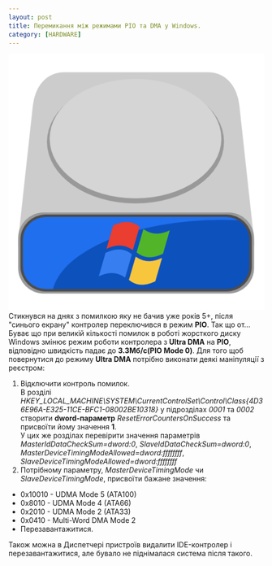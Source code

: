 ```yaml
---
layout: post
title: Перемикання між режимами PIO та DMA у Windows.
category: [HARDWARE]
---
```

![hdd logo](/assets/media/hdd.png?style=head)  
Стикнувся на днях з помилкою яку не бачив уже років 5+, після "синього екрану" контролер переключився в режим **PIO**. Так що от... <!--more-->
Буває що при великій кількості помилок в роботі жорсткого диску Windows змінює режим роботи контролера з **Ultra DMA** на **PIO**, відповідно швидкість падає до **3.3Мб/с(PIO Mode 0)**. Для того щоб повернутися до режиму **Ultra DMA** потрібно виконати деякі маніпуляції з реєстром:

1. Відключити контроль помилок.  
В розділі *HKEY_LOCAL_MACHINE\SYSTEM\CurrentControlSet\Control\Class\{4D36E96A-E325-11CE-BFC1-08002BE10318}* у підрозділах *0001* та *0002* створити **dword-параметр** *ResetErrorCountersOnSuccess* та присвоїти йому значення **1**.  
У цих же розділах перевірити значення параметрів *MasterIdDataCheckSum=dword:0*, *SlaveIdDataCheckSum=dword:0*, *MasterDeviceTimingModeAllowed=dword:ffffffff*, *SlaveDeviceTimingModeAllowed=dword:ffffffff*
2. Потрібному параметру, *MasterDeviceTimingMode* чи *SlaveDeviceTimingMode*, присвоїти бажане значення:
- 0x10010 - UDMA Mode 5 (ATA100)
- 0x8010 - UDMA Mode 4 (ATA66)
- 0x2010 - UDMA Mode 2 (ATA33)
- 0x0410 - Multi-Word DMA Mode 2
- Перезавантажитися.

Також можна в Диспетчері пристроїв видалити IDE-контролер і перезавантажитися, але бувало не піднімалася система після такого.

